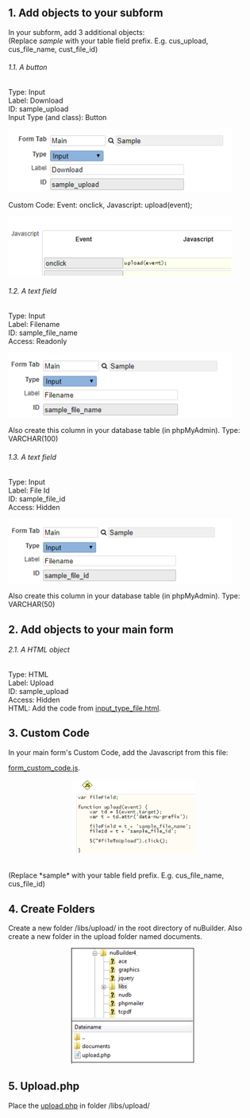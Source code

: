 ## 1. Add objects to your subform

In your subform, add 3 additional objects:<br />
(Replace *sample* with your table field prefix. E.g. cus_upload, cus_file_name, cust_file_id)

###### 1.1. A button

Type: Input<br />
Label: Download<br />
ID: sample_upload<br />
Input Type (and class): Button<br />

<p align="left">
  <img src="screenshots/sample_upload_button.png" width="450">
</p>

Custom Code: Event: onclick, Javascript: upload(event);<br />

<p align="left">
  <img src="screenshots/button_onclick.png" width="450">
</p>

###### 1.2. A text field

Type: Input<br />
Label: Filename<br />
ID: sample_file_name<br />
Access: Readonly<br />

<p align="left">
  <img src="screenshots/sample_file_name.png" width="450">
</p>

Also create this column in your database table (in phpMyAdmin). Type: VARCHAR(100)

###### 1.3. A text field

Type: Input<br />
Label: File Id<br />
ID: sample_file_id<br />
Access: Hidden<br />

<p align="left">
  <img src="screenshots/sample_file_id.png" width="450">
</p>

Also create this column in your database table (in phpMyAdmin). Type: VARCHAR(50)

## 2. Add objects to your main form

###### 2.1. A HTML object

Type: HTML<br />
Label: Upload<br />
ID: sample_upload<br />
Access: Hidden<br />
HTML: Add the code from [input_type_file.html](input_type_file.html).

## 3. Custom Code

In your main form's Custom Code, add the Javascript from this file: 

[form_custom_code.js](form_custom_code.js).

<p align="center">
  <img src="screenshots/form_custom_code.png" width="250">
</p>

<br />
(Replace *sample* with your table field prefix. E.g. cus_file_name, cus_file_id)

## 4. Create Folders

Create a new folder /libs/upload/ in the root directory of nuBuilder. Also create a new folder in the upload folder named documents.

<p align="center">
  <img src="screenshots/folders.png" width="250">
</p>

## 5. Upload.php

Place the [upload.php](upload.php) in folder /libs/upload/
